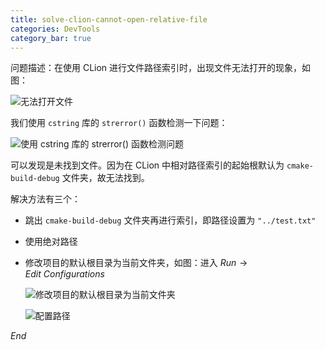 ```yaml
---
title: solve-clion-cannot-open-relative-file
categories: DevTools
category_bar: true
---
```


问题描述：在使用 CLion 进行文件路径索引时，出现文件无法打开的现象，如图：

![无法打开文件](https://dwj-oss.oss-cn-nanjing.aliyuncs.com/images/202402292258802.png)

我们使用 `cstring` 库的 `strerror()` 函数检测一下问题：

![使用 cstring 库的 strerror() 函数检测问题](https://dwj-oss.oss-cn-nanjing.aliyuncs.com/images/202402292258397.png)

可以发现是未找到文件。因为在 CLion 中相对路径索引的起始根默认为 `cmake-build-debug` 文件夹，故无法找到。

解决方法有三个：

- 跳出 `cmake-build-debug` 文件夹再进行索引，即路径设置为 `"../test.txt"`

- 使用绝对路径

- 修改项目的默认根目录为当前文件夹，如图：进入 $Run \to Edit\ Configurations$

    ![修改项目的默认根目录为当前文件夹](https://dwj-oss.oss-cn-nanjing.aliyuncs.com/images/202402292258745.png)

    ![配置路径](https://dwj-oss.oss-cn-nanjing.aliyuncs.com/images/202402292258092.png)

$End$
